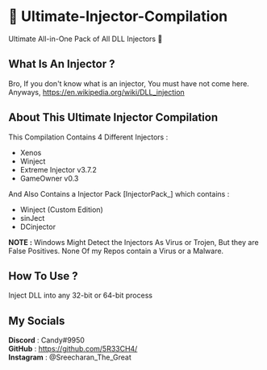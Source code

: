 # 💉 Ultimate-Injector-Compilation
Ultimate All-in-One Pack of All DLL Injectors 💉
## What Is An Injector ?
Bro, If you don't know what is an injector, You must have not come here.
Anyways, https://en.wikipedia.org/wiki/DLL_injection
## About This Ultimate Injector Compilation
This Compilation Contains 4 Different Injectors : 
  - Xenos
  - Winject
  - Extreme Injector v3.7.2
  - GameOwner v0.3 <br>
  
And Also Contains a Injector Pack [InjectorPack_] which contains :
  - Winject (Custom Edition)
  - sinJect
  - DCinjector
  
  **NOTE :** Windows Might Detect the Injectors As Virus or Trojen, But they are False Positives. None Of my Repos contain a Virus or a Malware.
  
## How To Use ?
Inject DLL into any 32-bit or 64-bit process 
## My Socials
**Discord** : Candy#9950 <br>
**GitHub** : https://github.com/5R33CH4/ <br>
**Instagram** : @Sreecharan_The_Great
